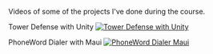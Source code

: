 Videos of some of the projects I've done during the course.

Tower Defense with Unity
[![Tower Defense with Unity](https://img.youtube.com/vi/UGv7O8clPmk/0.jpg)](https://www.youtube.com/shorts/UGv7O8clPmk)

PhoneWord Dialer with Maui
[![PhoneWord Dialer Maui](https://img.youtube.com/vi/ie8XZKke2hI/0.jpg)](https://www.youtube.com/shorts/ie8XZKke2hI)
